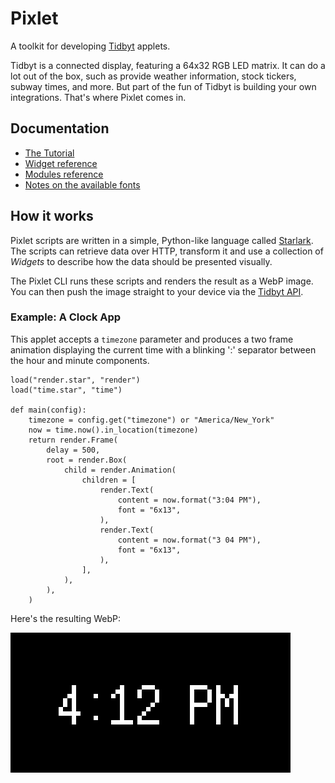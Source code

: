 # Pixlet

A toolkit for developing [Tidbyt](http://www.tidbyt.com/) applets.

Tidbyt is a connected display, featuring a 64x32 RGB LED matrix. It
can do a lot out of the box, such as provide weather information,
stock tickers, subway times, and more. But part of the fun of Tidbyt
is building your own integrations. That's where Pixlet comes in.

## Documentation

- [The Tutorial](doc/tutorial.md)
- [Widget reference](doc/widgets.md)
- [Modules reference](doc/modules.md)
- [Notes on the available fonts](doc/fonts.md)

## How it works

Pixlet scripts are written in a simple, Python-like language called
[Starlark](https://github.com/google/starlark-go/). The scripts can
retrieve data over HTTP, transform it and use a collection of
_Widgets_ to describe how the data should be presented visually.

The Pixlet CLI runs these scripts and renders the result as a WebP
image. You can then push the image straight to your device via the
[Tidbyt API](https://tidbyt.dev/docs/tidbyt-api/docs/Guide.md).

### Example: A Clock App

This applet accepts a `timezone` parameter and produces a two frame
animation displaying the current time with a blinking ':' separator
between the hour and minute components.

```starlark
load("render.star", "render")
load("time.star", "time")

def main(config):
    timezone = config.get("timezone") or "America/New_York"
    now = time.now().in_location(timezone)
    return render.Frame(
        delay = 500,
        root = render.Box(
            child = render.Animation(
                children = [
                    render.Text(
                        content = now.format("3:04 PM"),
                        font = "6x13",
                    ),
                    render.Text(
                        content = now.format("3 04 PM"),
                        font = "6x13",
                    ),
                ],
            ),
        ),
    )
```

Here's the resulting WebP:

![](doc/img/clock.webp)
